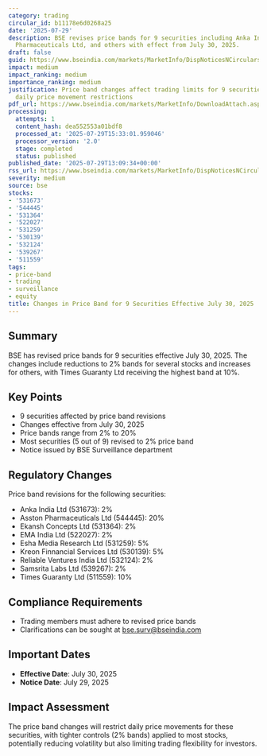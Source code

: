 ```yaml
---
category: trading
circular_id: b11178e6d0268a25
date: '2025-07-29'
description: BSE revises price bands for 9 securities including Anka India Ltd, Asston
  Pharmaceuticals Ltd, and others with effect from July 30, 2025.
draft: false
guid: https://www.bseindia.com/markets/MarketInfo/DispNoticesNCirculars.aspx?Noticeid={4913A3AB-47D4-481D-AA92-3935B54D461A}&noticeno=20250729-43&dt=07/29/2025&icount=43&totcount=66&flag=0
impact: medium
impact_ranking: medium
importance_ranking: medium
justification: Price band changes affect trading limits for 9 securities, impacting
  daily price movement restrictions
pdf_url: https://www.bseindia.com/markets/MarketInfo/DownloadAttach.aspx?id=20250729-43&attachedId=
processing:
  attempts: 1
  content_hash: dea552553a01bdf8
  processed_at: '2025-07-29T15:33:01.959046'
  processor_version: '2.0'
  stage: completed
  status: published
published_date: '2025-07-29T13:09:34+00:00'
rss_url: https://www.bseindia.com/markets/MarketInfo/DispNoticesNCirculars.aspx?Noticeid={4913A3AB-47D4-481D-AA92-3935B54D461A}&noticeno=20250729-43&dt=07/29/2025&icount=43&totcount=66&flag=0
severity: medium
source: bse
stocks:
- '531673'
- '544445'
- '531364'
- '522027'
- '531259'
- '530139'
- '532124'
- '539267'
- '511559'
tags:
- price-band
- trading
- surveillance
- equity
title: Changes in Price Band for 9 Securities Effective July 30, 2025
---
```


## Summary

BSE has revised price bands for 9 securities effective July 30, 2025. The changes include reductions to 2% bands for several stocks and increases for others, with Times Guaranty Ltd receiving the highest band at 10%.

## Key Points

- 9 securities affected by price band revisions
- Changes effective from July 30, 2025
- Price bands range from 2% to 20%
- Most securities (5 out of 9) revised to 2% price band
- Notice issued by BSE Surveillance department

## Regulatory Changes

Price band revisions for the following securities:
- Anka India Ltd (531673): 2%
- Asston Pharmaceuticals Ltd (544445): 20%
- Ekansh Concepts Ltd (531364): 2%
- EMA India Ltd (522027): 2%
- Esha Media Research Ltd (531259): 5%
- Kreon Finnancial Services Ltd (530139): 5%
- Reliable Ventures India Ltd (532124): 2%
- Samsrita Labs Ltd (539267): 2%
- Times Guaranty Ltd (511559): 10%

## Compliance Requirements

- Trading members must adhere to revised price bands
- Clarifications can be sought at bse.surv@bseindia.com

## Important Dates

- **Effective Date**: July 30, 2025
- **Notice Date**: July 29, 2025

## Impact Assessment

The price band changes will restrict daily price movements for these securities, with tighter controls (2% bands) applied to most stocks, potentially reducing volatility but also limiting trading flexibility for investors.